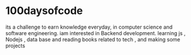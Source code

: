 # 100daysofcode

its a challenge to earn knowledge everyday, in computer science and software engineering. iam interested in Backend development. learning js , Nodejs , data base and reading books related to tech , and making some projects 